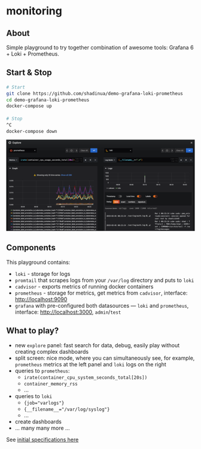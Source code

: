 # monitoring
## About

Simple playground to try together combination of awesome tools: Grafana 6 + Loki + Prometheus.

## Start & Stop

```bash
# Start
git clone https://github.com/shadinua/demo-grafana-loki-prometheus
cd demo-grafana-loki-prometheus
docker-compose up

# Stop
^C
docker-compose down
```

<p align="center"><img src="_pics/prometheus_loki.png" alt="Grafana splitted dashboard: prometheus with loki" width="700"></p>

## Components

This playground contains:
* `loki` - storage for logs
* `promtail` that scrapes logs from your `/var/log` directory and puts to `loki`
* `cadvisor` - exports metrics of running docker containers
* `prometheus` - storage for metrics, get metrics from `cadvisor`, interface: [http://localhost:9090](http://localhost:9090)
* `grafana` with pre-configured both datasources — `loki` and `prometheus`, interface: [http://localhost:3000](http://localhost:3000), `admin`/`test`

## What to play?

* new `explore` panel: fast search for data, debug, easily play without creating complex dashboards
* split screen: nice mode, where you can simultaneously see, for example, `prometheus` metrics at the left panel and `loki` logs on the right
* queries to `prometheus`:
    - `irate(container_cpu_system_seconds_total[20s])`
    - `container_memory_rss`
    - ...
* queries to `loki`
    - `{job="varlogs"}`
    - `{__filename__="/var/log/syslog"}`
    - ...
* create dashboards
* ... many many more ...

See [initial specifications here](docs/specifications.md)